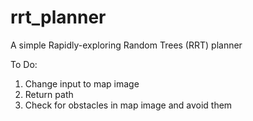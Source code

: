 # rrt_planner
A simple Rapidly-exploring Random Trees (RRT) planner

To Do: 

1. Change input to map image
2. Return path
3. Check for obstacles in map image and avoid them
